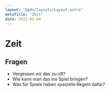 ```yaml
---
layout: "@gdn/layouts/Layout.astro"
metaTitle: "Zeit"
date: 2022-02-04
---
```


# Zeit

## Fragen

- Vergessen wir das zu oft?
- Wie kann man das ins Spiel bringen?
- Was für Spiele haben spezielle Regeln dafür?
